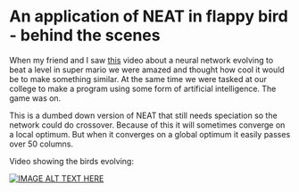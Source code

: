 # An application of NEAT in flappy bird - behind the scenes 
 
When my friend and I saw [this](https://www.youtube.com/watch?v=qv6UVOQ0F44) video about a neural network evolving to beat a level in super mario we were amazed and thought how cool it would be to make something similar. At the same time we were tasked at our college to make a program using some form of artificial intelligence. The game was on.

This is a dumbed down version of NEAT that still needs speciation so the network could do crossover. Because of this it will sometimes converge on a local optimum. But when it converges on a global optimum it easily passes over 50 columns.

Video showing the birds evolving: 

[![IMAGE ALT TEXT HERE](http://img.youtube.com/vi/L6bbFgjkqK0/0.jpg)](http://www.youtube.com/watch?v=L6bbFgjkqK0)
